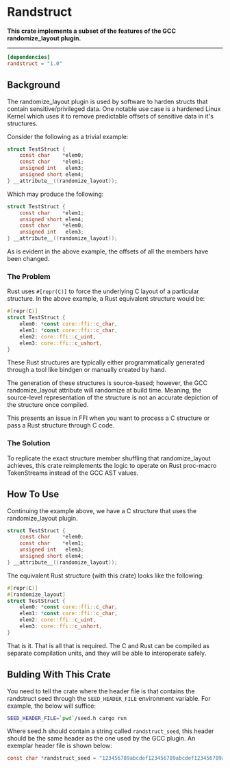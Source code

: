 # Randstruct

**This crate implements a subset of the features of the GCC randomize_layout plugin.**

---

```toml
[dependencies]
randstruct = "1.0"
```

## Background

The randomize_layout plugin is used by software to harden structs that contain sensitive/privileged data. One notable use case is a hardened Linux Kernel which uses it to remove predictable offsets of sensitive data in it's structures.

Consider the following as a trivial example:
```c
struct TestStruct {
    const char    *elem0;
    const char    *elem1;
    unsigned int   elem3;
    unsigned short elem4;
} __attribute__((randomize_layout));
```

Which may produce the following:
```c
struct TestStruct {
    const char    *elem1;
    unsigned short elem4;
    const char    *elem0;
    unsigned int   elem3;
} __attribute__((randomize_layout));
```

As is evident in the above example, the offsets of all the members have been changed.

### The Problem
Rust uses `#[repr(C)]` to force the underlying C layout of a particular structure. In the above example, a Rust equivalent structure would be:
```rust
#[repr(C)]
struct TestStruct {
    elem0: *const core::ffi::c_char,
    elem1: *const core::ffi::c_char,
    elem2: core::ffi::c_uint,
    elem3: core::ffi::c_ushort,
}
```
These Rust structures are typically either programmatically generated through a tool like bindgen or manually created by hand.

The generation of these structures is source-based; however, the GCC randomize_layout attribute will randomize at build time. Meaning, the source-level representation of the structure is not an accurate depiction of the structure once compiled.

This presents an issue in FFI when you want to process a C structure or pass a Rust structure through C code.

### The Solution
To replicate the exact structure member shuffling that randomize_layout achieves, this crate reimplements the logic to operate on Rust proc-macro TokenStreams instead of the GCC AST values.

## How To Use
Continuing the example above, we have a C structure that uses the randomize_layout plugin.
```c
struct TestStruct {
    const char    *elem0;
    const char    *elem1;
    unsigned int   elem3;
    unsigned short elem4;
} __attribute__((randomize_layout));
```

The equivalent Rust structure (with this crate) looks like the following:
```rust
#[repr(C)]
#[randomize_layout]
struct TestStruct {
    elem0: *const core::ffi::c_char,
    elem1: *const core::ffi::c_char,
    elem2: core::ffi::c_uint,
    elem3: core::ffi::c_ushort,
}
```

That is it. That is all that is required. The C and Rust can be compiled as separate compilation units, and they will be able to interoperate safely.

## Bulding With This Crate
You need to tell the crate where the header file is that contains the randstruct seed through the `SEED_HEADER_FILE` environment variable. For example, the below will suffice:
```bash
SEED_HEADER_FILE=`pwd`/seed.h cargo run
```
Where seed.h should contain a string called `randstruct_seed`, this header should be the same header as the one used by the GCC plugin. An exemplar header file is shown below:
```c
const char *randstruct_seed = "123456789abcdef123456789abcdef123456789abcdef123456789abcdef1234";
```